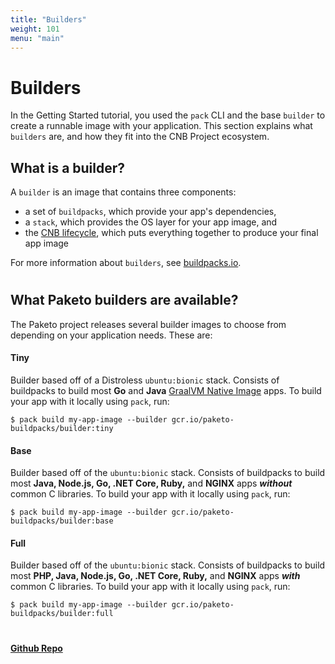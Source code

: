 ```yaml
---
title: "Builders"
weight: 101
menu: "main"
---
```


# Builders
In the Getting Started tutorial, you used the `pack` CLI and the base `builder` to create a runnable image with your application. This section explains what `builders` are, and how they fit into the CNB Project ecosystem.

## What is a builder?
A `builder` is an image that contains three components:
* a set of `buildpacks`, which provide your app's dependencies,
* a `stack`, which provides the OS layer for your app image, and
* the [CNB lifecycle](https://buildpacks.io/docs/concepts/components/lifecycle/), which puts everything together to produce your final app image


For more information about `builders`, see [buildpacks.io](https://buildpacks.io/docs/concepts/components/builder/).

#
## What Paketo builders are available?
The Paketo project releases several builder images to choose from depending on your application needs. These are:

#### Tiny
Builder based off of a Distroless `ubuntu:bionic` stack. Consists of buildpacks to build most **Go** and **Java** [GraalVM Native Image](https://www.graalvm.org/docs/reference-manual/native-image/) apps. To build your app with it locally using `pack`, run: 

```
$ pack build my-app-image --builder gcr.io/paketo-buildpacks/builder:tiny
```

#### Base
Builder based off of the `ubuntu:bionic` stack. Consists of buildpacks to build most **Java, Node.js, Go, .NET Core, Ruby,** and **NGINX** apps _**without**_ common C libraries. To build your app with it locally using `pack`, run:

```
$ pack build my-app-image --builder gcr.io/paketo-buildpacks/builder:base
```

#### Full
Builder based off of the `ubuntu:bionic` stack. Consists of buildpacks to build most **PHP, Java, Node.js, Go, .NET Core, Ruby,** and **NGINX** apps _**with**_ common C libraries. To build your app with it locally using `pack`, run:

```
$ pack build my-app-image --builder gcr.io/paketo-buildpacks/builder:full
```
#
#### [Github Repo](https://github.com/paketo-buildpacks/builder)
